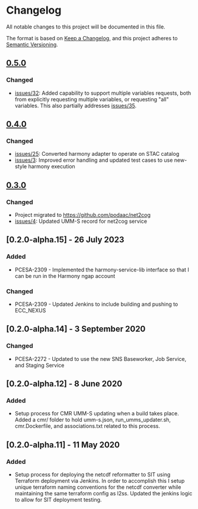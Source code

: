 # Changelog
All notable changes to this project will be documented in this file.

The format is based on [Keep a Changelog](https://keepachangelog.com/en/1.0.0/),
and this project adheres to [Semantic Versioning](https://semver.org/spec/v2.0.0.html).

## [0.5.0]
### Changed
- [issues/32](https://github.com/podaac/net2cog/issues/32): Added capability to support multiple variables requests, both from explicitly requesting multiple variables, or requesting "all" variables. This also partially addresses [issues/35](https://github.com/podaac/net2cog/issues/35).

## [0.4.0]
### Changed
- [issues/25](https://github.com/podaac/net2cog/issues/25): Converted harmony adapter to operate on STAC catalog
- [issues/3](https://github.com/podaac/net2cog/issues/3): Improved error handling and updated test cases to use new-style harmony execution

## [0.3.0]
### Changed
- Project migrated to https://github.com/podaac/net2cog
- [issues/4](https://github.com/podaac/net2cog/issues/4): Updated UMM-S record for net2cog service

## [0.2.0-alpha.15] - 26 July 2023
### Added
- PCESA-2309 - Implemented the harmony-service-lib interface so that I can be run in the Harmony ngap account
### Changed
- PCESA-2309 - Updated Jenkins to include building and pushing to ECC_NEXUS

## [0.2.0-alpha.14] - 3 September 2020
### Changed 
- PCESA-2272 - Updated to use the new SNS Baseworker, Job Service, and Staging Service

## [0.2.0-alpha.12] - 8 June 2020
### Added
- Setup process for CMR UMM-S updating when a build takes place. Added a cmr/ folder to hold umm-s.json, run_umms_updater.sh, cmr.Dockerfile, and associations.txt related to this process.

## [0.2.0-alpha.11] - 11 May 2020
### Added
- Setup process for deploying the netcdf reformatter to SIT using Terraform deployment via Jenkins.  In order to accomplish this I setup unique terraform naming conventions for the netcdf converter while maintaining the same terraform config as l2ss.  Updated the jenkins logic to allow for SIT deployment testing. 


[Unreleased]: https://github.com/podaac/net2cog/compare/v0.5.0...HEAD
[0.5.0]: https://github.com/podaac/net2cog/compare/v0.4.0...v0.5.0
[0.4.0]: https://github.com/podaac/net2cog/compare/v0.3.0...v0.4.0
[0.3.0]: https://github.com/podaac/net2cog/compare/eabb00704a6fc693aa4d79536dc5c5354c6de4d9...v0.3.0
